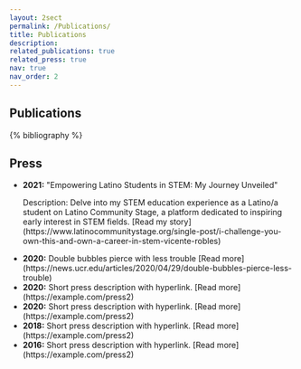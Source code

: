 ```yaml
---
layout: 2sect
permalink: /Publications/
title: Publications
description:
related_publications: true
related_press: true
nav: true
nav_order: 2
---
```


<!-- _pages/publications.md -->
<div class="publications">
    <h2>Publications</h2>
{% bibliography %}
</div>


<div class="press">
  <h2>Press</h2>
  <!-- Add your press-related content here -->
  <ul>
    <li>
      <strong>2021:</strong> "Empowering Latino Students in STEM: My Journey Unveiled"
<p>Description: Delve into my STEM education experience as a Latino/a student on Latino Community Stage, a platform dedicated to inspiring early interest in STEM fields. [Read my story](https://www.latinocommunitystage.org/single-post/i-challenge-you-own-this-and-own-a-career-in-stem-vicente-robles)</p>
    </li>
    <li>
      <strong>2020:</strong> Double bubbles pierce with less trouble [Read more](https://news.ucr.edu/articles/2020/04/29/double-bubbles-pierce-less-trouble)
    </li>
    <li>
      <strong>2020:</strong> Short press description with hyperlink. [Read more](https://example.com/press2)
    </li>
    <li>
      <strong>2020:</strong> Short press description with hyperlink. [Read more](https://example.com/press2)
    </li>
    <li>
      <strong>2018:</strong> Short press description with hyperlink. [Read more](https://example.com/press2)
    </li>
    <li>
      <strong>2016:</strong> Short press description with hyperlink. [Read more](https://example.com/press2)
    </li>
    <!-- Add more press entries as needed -->
  </ul>
</div>
